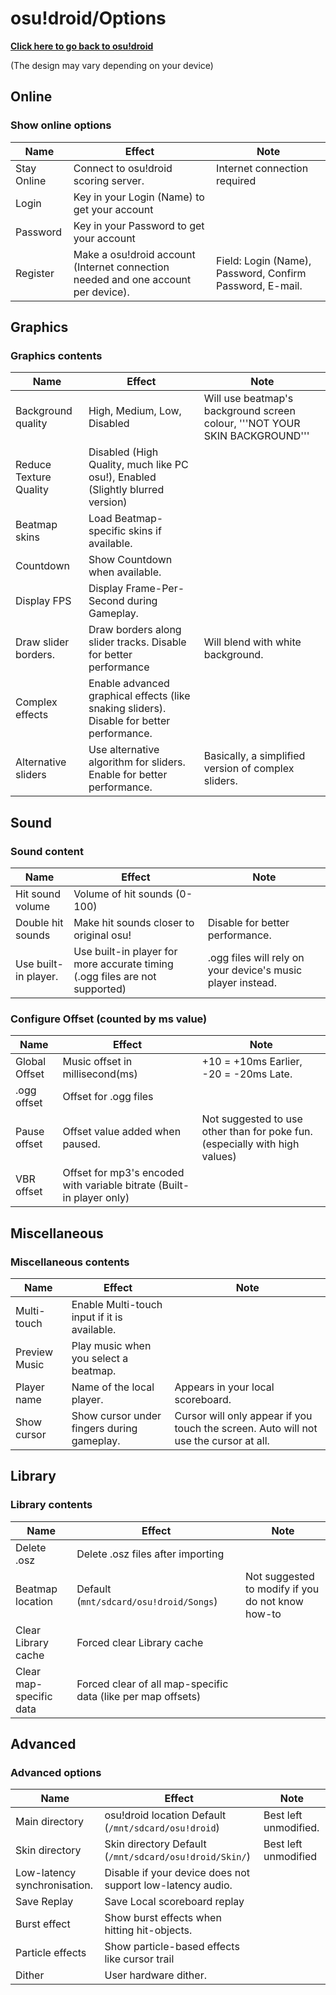 
# osu!droid/Options

**[Click here to go back to osu!droid](../ "osu!droid")**

(The design may vary depending on your device)

## Online

### Show online options

Name|Effect|Note
---|---|---
Stay Online|Connect to osu!droid scoring server.|Internet connection required
Login|Key in your Login (Name) to get your account|
Password|Key in your Password to get your account|
Register|Make a osu!droid account (Internet connection needed and one account per device).|Field: Login (Name), Password, Confirm Password, E-mail.

## Graphics
### Graphics contents
Name|Effect|Note
---|---|---
Background quality|High, Medium, Low, Disabled|Will use beatmap's background screen colour, '''NOT YOUR SKIN BACKGROUND'''
Reduce Texture Quality|Disabled (High Quality, much like PC osu!), Enabled (Slightly blurred version)|
Beatmap skins|Load Beatmap-specific skins if available.|
Countdown|Show Countdown when available.|
Display FPS|Display Frame-Per-Second during Gameplay.|
Draw slider borders.|Draw borders along slider tracks. Disable for better performance|Will blend with white background.
Complex effects|Enable advanced graphical effects (like snaking sliders). Disable for better performance.|
Alternative sliders|Use alternative algorithm for sliders. Enable for better performance.|Basically, a simplified version of complex sliders.

## Sound

### Sound content

Name|Effect|Note
---|---|---
Hit sound volume|Volume of hit sounds (0-100)|
Double hit sounds|Make hit sounds closer to original osu!|Disable for better performance.
Use built-in player.|Use built-in player for more accurate timing (.ogg files are not supported)|.ogg files will rely on your device's music player instead.

### Configure Offset (counted by ms value)

Name|Effect|Note
---|---|---
Global Offset|Music offset in millisecond(ms)| +10 = +10ms Earlier, -20 = -20ms Late.
.ogg offset|Offset for .ogg files|
Pause offset|Offset value added when paused.|Not suggested to use other than for poke fun.  (especially with high values)
VBR offset|Offset for mp3's encoded with variable bitrate (Built-in player only)|

## Miscellaneous

### Miscellaneous contents

Name|Effect|Note
---|---|---
Multi-touch|Enable Multi-touch input if it is available.|
Preview Music|Play music when you select a beatmap.|
Player name|Name of the local player.|Appears in your local scoreboard.
Show cursor|Show cursor under fingers during gameplay.|Cursor will only appear if you touch the screen. Auto will not use the cursor at all.

## Library

### Library contents

Name|Effect|Note
---|---|---
Delete .osz|Delete .osz files after importing|
Beatmap location|Default (`mnt/sdcard/osu!droid/Songs`)|Not suggested to modify if you do not know how-to
Clear Library cache|Forced clear Library cache|
Clear map-specific data|Forced clear of all map-specific data (like per map offsets)|

## Advanced

### Advanced options

Name|Effect|Note
---|---|---
Main directory|osu!droid location Default (``/mnt/sdcard/osu!droid``)|Best left unmodified.
Skin directory|Skin directory Default (``/mnt/sdcard/osu!droid/Skin/``)|Best left unmodified
Low-latency synchronisation.|Disable if your device does not support low-latency audio.|
Save Replay|Save Local scoreboard replay|
Burst effect|Show burst effects when hitting hit-objects.|
Particle effects|Show particle-based effects like cursor trail|
Dither|User hardware dither.|
